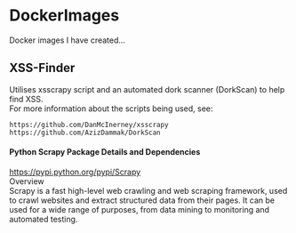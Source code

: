 # DockerImages

Docker images I have created...

## XSS-Finder
Utilises xsscrapy script and an automated dork scanner (DorkScan) to help find XSS.  
For more information about the scripts being used, see:
```
https://github.com/DanMcInerney/xsscrapy
https://github.com/AzizDammak/DorkScan
```

#### Python Scrapy Package Details and Dependencies  
https://pypi.python.org/pypi/Scrapy  
Overview   
Scrapy is a fast high-level web crawling and web scraping framework, used to crawl websites and extract structured data from their pages. It can be used for a wide range of purposes, from data mining to monitoring and automated testing.
